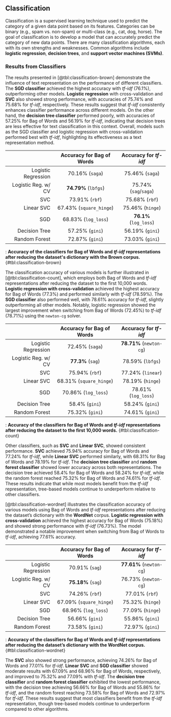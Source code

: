 ## Classification

Classification is a supervised learning technique used to predict the category of a given data point based on its features. Categories can be binary (e.g., spam vs. non-spam) or multi-class (e.g., cat, dog, horse). The goal of classification is to develop a model that can accurately predict the category of new data points. There are many classification algorithms, each with its own strengths and weaknesses. Common algorithms include **logistic regression**, **decision trees**, and **support vector machines (SVMs)**.

### Results from Classifiers

The results presented in [@tbl:classification-brown] demonstrate the influence of text representation on the performance of different classifiers. The **SGD classifier** achieved the highest accuracy with *tf-idf* (76.1%), outperforming other models. **Logistic regression** with cross-validation and **SVC** also showed strong performance, with accuracies of 75.74% and 75.68% for *tf-idf*, respectively. These results suggest that *tf-idf* consistently enhances classifier performance across different models. On the other hand, the **decision tree classifier** performed poorly, with accuracies of 57.25% for Bag of Words and 56.19% for *tf-idf*, indicating that decision trees are less effective for text classification in this context. Overall, models such as the SGD classifier and logistic regression with cross-validation performed best with *tf-idf*, highlighting its effectiveness as a text representation method.

|                     | Accuracy for Bag of Words | Accuracy for *tf-idf*  |
| ------------------: | :-----------------------: | :--------------------: |
| Logistic Regression |      70.16% (`saga`)      |    75.46% (`saga`)     |
| Logistic Reg. w/ CV |   **74.79%** (`lbfgs`)    | 75.74% (`sag`/`saga`)  |
|                 SVC |      73.91% (`rbf`)       |     75.68% (`rbf`)     |
|          Linear SVC |  67.43% (`square_hinge`)  |    75.46% (`hinge`)    |
|                 SGD |    68.83% (`log_loss`)    | **76.1%** (`log_loss`) |
|       Decision Tree |      57.25% (`gini`)      |    56.19% (`gini`)     |
|       Random Forest |      72.87% (`gini`)      |    73.03% (`gini`)     |

: **Accuracy of the classifiers for Bag of Words and *tf-idf* representations after reducing the dataset's dictionary with the Brown corpus.** {#tbl:classification-brown}

The classification accuracy of various models is further illustrated in [@tbl:classification-count], which employs both Bag of Words and *tf-idf* representations after reducing the dataset to the first 10,000 words. **Logistic regression with cross-validation** achieved the highest accuracy for Bag of Words (77.3%) and performed similarly with *tf-idf* (78.59%). The **SGD classifier** also performed well, with 78.61% accuracy for *tf-idf*, slightly outperforming all other models. Notably, logistic regression showed the largest improvement when switching from Bag of Words (72.45%) to *tf-idf* (78.71%) using the `newton-cg` solver.

|                     | Accuracy for Bag of Words |  Accuracy for *tf-idf*   |
| ------------------: | :-----------------------: | :----------------------: |
| Logistic Regression |      72.45% (`saga`)      | **78.71%** (`newton-cg`) |
| Logistic Reg. w/ CV |     **77.3%** (`sag`)     |     78.59% (`lbfgs`)     |
|                 SVC |      75.94% (`rbf`)       |    77.24% (`linear`)     |
|          Linear SVC |  68.31% (`square_hinge`)  |     78.19% (`hinge`)     |
|                 SGD |    70.86% (`log_loss`)     |   78.61% (`log_loss`)    |
|       Decision Tree |      58.4% (`gini`)       |     58.24% (`gini`)      |
|       Random Forest |      75.32% (`gini`)      |     74.61% (`gini`)      |

: **Accuracy of the classifiers for Bag of Words and *tf-idf* representations after reducing the dataset to the first 10,000 words.** {#tbl:classification-count}

Other classifiers, such as **SVC** and **Linear SVC**, showed consistent performance. **SVC** achieved 75.94% accuracy for Bag of Words and 77.24% for *tf-idf*, while **Linear SVC** performed similarly, with 68.31% for Bag of Words and 78.19% for *tf-idf*. The **decision tree classifier** and **random forest classifier** showed lower accuracy across both representations. The decision tree achieved 58.4% for Bag of Words and 58.24% for *tf-idf*, while the random forest reached 75.32% for Bag of Words and 74.61% for *tf-idf*. These results indicate that while most models benefit from the *tf-idf* representation, tree-based models continue to underperform relative to other classifiers.

[@tbl:classification-wordnet] illustrates the classification accuracy of various models using Bag of Words and *tf-idf* representations after reducing the dataset’s dictionary with the **WordNet** corpus. **Logistic regression with cross-validation** achieved the highest accuracy for Bag of Words (75.18%) and showed strong performance with *tf-idf* (76.73%). The model demonstrated a notable improvement when switching from Bag of Words to *tf-idf*, achieving 77.61% accuracy.

|                     | Accuracy for Bag of Words |  Accuracy for *tf-idf*   |
| ------------------: | :-----------------------: | :----------------------: |
| Logistic Regression |      70.91% (`sag`)       | **77.61%** (`newton-cg`) |
| Logistic Reg. w/ CV |    **75.18%** (`sag`)     |   76.73% (`newton-cg`)   |
|                 SVC |      74.26% (`rbf`)       |      77.01% (`rbf`)      |
|          Linear SVC |  67.09% (`square_hinge`)  |     75.32% (`hinge`)     |
|                 SGD |    68.96% (`log_loss`)    |     77.09% (`hinge`)     |
|       Decision Tree |      56.66% (`gini`)      |     55.86% (`gini`)      |
|       Random Forest |      73.58% (`gini`)      |     72.97% (`gini`)      |

: **Accuracy of the classifiers for Bag of Words and *tf-idf* representations after reducing the dataset’s dictionary with the WordNet corpus.** {#tbl:classification-wordnet}

The **SVC** also showed strong performance, achieving 74.26% for Bag of Words and 77.01% for *tf-idf*. **Linear SVC** and **SGD classifier** showed moderate results with 67.09% and 68.96% for Bag of Words, respectively, and improved to 75.32% and 77.09% with *tf-idf*. The **decision tree classifier** and **random forest classifier** exhibited the lowest performance, with the decision tree achieving 56.66% for Bag of Words and 55.86% for *tf-idf*, and the random forest reaching 73.58% for Bag of Words and 72.97% for *tf-idf*. These results suggest that most classifiers benefit from the *tf-idf* representation, though tree-based models continue to underperform compared to other algorithms.

